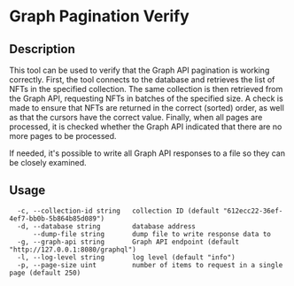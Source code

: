 # Graph Pagination Verify

## Description

This tool can be used to verify that the Graph API pagination is working correctly.
First, the tool connects to the database and retrieves the list of NFTs in the specified collection.
The same collection is then retrieved from the Graph API, requesting NFTs in batches of the specified size.
A check is made to ensure that NFTs are returned in the correct (sorted) order, as well as that the cursors have the correct value.
Finally, when all pages are processed, it is checked whether the Graph API indicated that there are no more pages to be processed.

If needed, it's possible to write all Graph API responses to a file so they can be closely examined.

## Usage

```
  -c, --collection-id string   collection ID (default "612ecc22-36ef-4ef7-bb0b-5b864b85d089")
  -d, --database string        database address
      --dump-file string       dump file to write response data to
  -g, --graph-api string       Graph API endpoint (default "http://127.0.0.1:8080/graphql")
  -l, --log-level string       log level (default "info")
  -p, --page-size uint         number of items to request in a single page (default 250)
```
